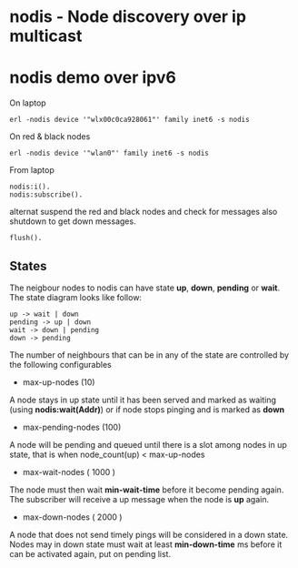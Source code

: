 # nodis - Node discovery over ip multicast


# nodis demo over ipv6

On laptop

    erl -nodis device '"wlx00c0ca928061"' family inet6 -s nodis
	
On red & black nodes

	erl -nodis device '"wlan0"' family inet6 -s nodis


From laptop 

	nodis:i().
	nodis:subscribe().
	
alternat suspend the red and black nodes and check for messages
also shutdown to get down messages.

	flush().

## States

The neigbour nodes to nodis can have state **up**, **down**, **pending** or **wait**.
The state diagram looks like follow:

    up -> wait | down
    pending -> up | down
    wait -> down | pending
    down -> pending 

The number of neighbours that can be in any of the state are controlled
by the following configurables

* max-up-nodes  (10)

 A node stays in up state until it has been served
 and marked as waiting (using **nodis:wait(Addr)**) or if node stops 
 pinging and is  marked as **down**

* max-pending-nodes (100)

 A node will be pending and queued until 
 there is a slot among nodes in up state,
 that is when node_count(up) < max-up-nodes

* max-wait-nodes ( 1000 )

 The node must then wait **min-wait-time** before it become
 pending again. The subscriber will receive a up message
 when the node is **up** again.

* max-down-nodes ( 2000 )

 A node that does not send timely pings will be considered
 in a down state. Nodes may in down state must wait at least **min-down-time** 
 ms before it can be activated again, put on pending list.

